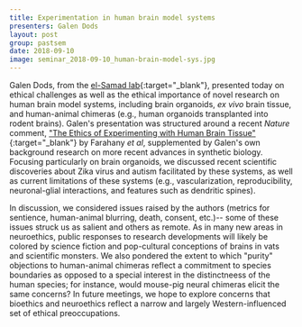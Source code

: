 ```yaml
---
title: Experimentation in human brain model systems
presenters: Galen Dods
layout: post
group: pastsem
date: 2018-09-10
image: seminar_2018-09-10_human-brain-model-sys.jpg
---
```


Galen Dods, from the [el-Samad lab](http://elsamadlab.ucsf.edu/){:target="\_blank"}, presented today on ethical challenges as 
well as the ethical importance of novel research on human brain model systems, including brain organoids, *ex vivo* brain 
tissue, and human-animal chimeras (e.g., human organoids transplanted into rodent brains). Galen's presentation was structured 
around a recent *Nature* comment, ["The Ethics of Experimenting with Human Brain Tissue"](https://www.ncbi.nlm.nih.gov/pubmed/29691509){:target="\_blank"} 
by Farahany *et al*, supplemented by Galen's own background research on more recent advances in synthetic biology. Focusing 
particularly on brain organoids, we discussed recent scientific discoveries about Zika virus and autism facilitated by these 
systems, as well as current limitations of these systems (e.g., vascularization, reproducibility, neuronal-glial 
interactions, and features such as dendritic spines). 

In discussion, we considered issues raised by the authors (metrics for sentience, human-animal blurring, death, consent, etc.)--
some of these issues struck us as salient and others as remote. As in many new areas in neuroethics, public responses to research 
developments will likely be colored by science fiction and pop-cultural conceptions of brains in vats and scientific monsters. 
We also pondered the extent to which "purity" objections to human-animal chimeras reflect a commitment to species boundaries as 
opposed to a special interest in the distinctneess of the human species; for instance, would mouse-pig neural chimeras elicit 
the same concerns? In future meetings, we hope to explore concerns that bioethics and neuroethics reflect a narrow and largely 
Western-influenced set of ethical preoccupations. 
